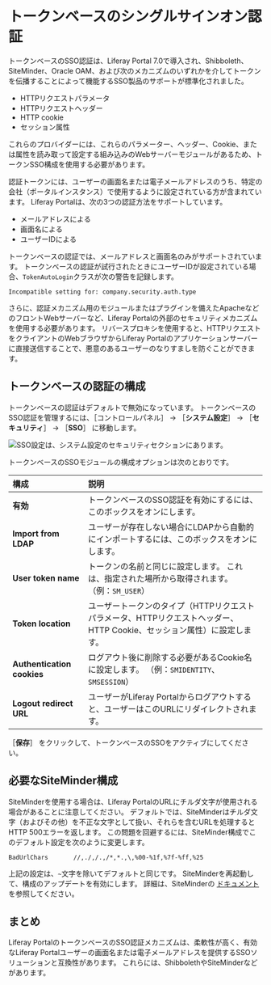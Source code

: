 # トークンベースのシングルサインオン認証

トークンベースのSSO認証は、Liferay Portal 7.0で導入され、Shibboleth、SiteMinder、Oracle OAM、および次のメカニズムのいずれかを介してトークンを伝播することによって機能するSSO製品のサポートが標準化されました。

* HTTPリクエストパラメータ
* HTTPリクエストヘッダー
* HTTP cookie
* セッション属性

これらのプロバイダーには、これらのパラメーター、ヘッダー、Cookie、または属性を読み取って設定する組み込みのWebサーバーモジュールがあるため、トークンSSO構成を使用する必要があります。

認証トークンには、ユーザーの画面名または電子メールアドレスのうち、特定の会社（ポータルインスタンス）で使用するように設定されている方が含まれています。 Liferay Portalは、次の3つの認証方法をサポートしています。

* メールアドレスによる
* 画面名による
* ユーザーIDによる

トークンベースの認証では、メールアドレスと画面名のみがサポートされています。 トークンベースの認証が試行されたときにユーザーIDが設定されている場合、`TokenAutoLogin`クラスが次の警告を記録します。

```
Incompatible setting for: company.security.auth.type
```

さらに、認証メカニズム用のモジュールまたはプラグインを備えたApacheなどのフロントWebサーバーなど、Liferay Portalの外部のセキュリティメカニズムを使用する必要があります。 リバースプロキシを使用すると、HTTPリクエストをクライアントのWebブラウザからLiferay Portalのアプリケーションサーバーに直接送信することで、悪意のあるユーザーのなりすましを防ぐことができます。

<a name="トークンベースの認証の構成" />

## トークンベースの認証の構成

トークンベースの認証はデフォルトで無効になっています。 トークンベースのSSO認証を管理するには、［コントロールパネル］ &rarr; ［**システム設定**］ &rarr; ［**セキュリティ**］ &rarr; ［**SSO**］ に移動します。

![SSO設定は、システム設定のセキュリティセクションにあります。](token-based-authentication/images/01.png)

トークンベースのSSOモジュールの構成オプションは次のとおりです。

| 構成                         | 説明                                                                    |
| :--- | :--- |
| **有効** | トークンベースのSSO認証を有効にするには、このボックスをオンにします。                                  |
| **Import from LDAP** | ユーザーが存在しない場合にLDAPから自動的にインポートするには、このボックスをオンにします。                       |
| **User token name** | トークンの名前と同じに設定します。 これは、指定された場所から取得されます。 （例：`SM_USER`）                  |
| **Token location** | ユーザートークンのタイプ（HTTPリクエストパラメータ、HTTPリクエストヘッダー、HTTP Cookie、セッション属性）に設定します。 |
| **Authentication cookies** | ログアウト後に削除する必要があるCookie名に設定します。 （例：`SMIDENTITY`、`SMSESSION`）           |
| **Logout redirect URL** | ユーザーがLiferay Portalからログアウトすると、ユーザーはこのURLにリダイレクトされます。                  |

［**保存**］ をクリックして、トークンベースのSSOをアクティブにしてください。

<a name="必要なsiteminder構成" />

## 必要なSiteMinder構成

SiteMinderを使用する場合は、Liferay PortalのURLにチルダ文字が使用される場合があることに注意してください。 デフォルトでは、SiteMinderはチルダ文字（およびその他）を不正な文字として扱い、それらを含むURLを処理するとHTTP 500エラーを返します。 この問題を回避するには、SiteMinder構成でこのデフォルト設定を次のように変更します。

```
BadUrlChars       //,./,/.,/*,*.,\,%00-%1f,%7f-%ff,%25
```

上記の設定は、`~`文字を除いてデフォルトと同じです。 SiteMinderを再起動して、構成のアップデートを有効にします。 詳細は、SiteMinderの [ドキュメント](https://techdocs.broadcom.com/us/product-content/recommended-reading/technical-document-index/ca-siteminder-informational-documentation-index.html) を参照してください。

<a name="まとめ" />

## まとめ

Liferay PortalのトークンベースのSSO認証メカニズムは、柔軟性が高く、有効なLiferay Portalユーザーの画面名または電子メールアドレスを提供するSSOソリューションと互換性があります。 これらには、ShibbolethやSiteMinderなどがあります。
